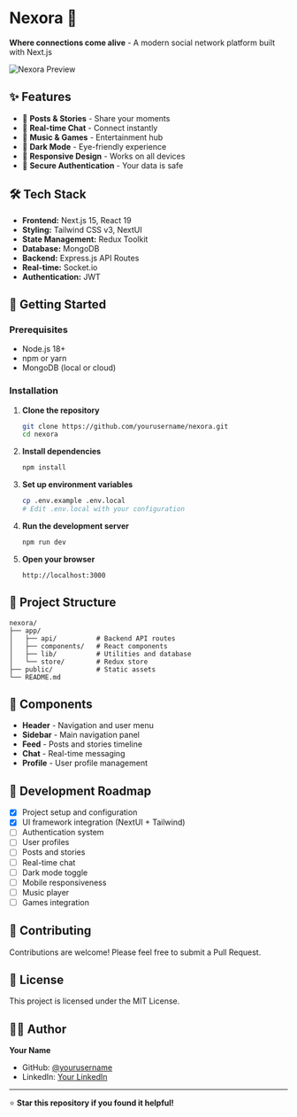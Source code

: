 # Nexora 🚀

**Where connections come alive** - A modern social network platform built with Next.js

![Nexora Preview](https://via.placeholder.com/800x400/0070f3/ffffff?text=Nexora+Social+Network)

## ✨ Features

- 📱 **Posts & Stories** - Share your moments
- 💬 **Real-time Chat** - Connect instantly  
- 🎵 **Music & Games** - Entertainment hub
- 🌙 **Dark Mode** - Eye-friendly experience
- 📱 **Responsive Design** - Works on all devices
- 🔐 **Secure Authentication** - Your data is safe

## 🛠️ Tech Stack

- **Frontend:** Next.js 15, React 19
- **Styling:** Tailwind CSS v3, NextUI
- **State Management:** Redux Toolkit
- **Database:** MongoDB
- **Backend:** Express.js API Routes
- **Real-time:** Socket.io
- **Authentication:** JWT

## 🚀 Getting Started

### Prerequisites

- Node.js 18+ 
- npm or yarn
- MongoDB (local or cloud)

### Installation

1. **Clone the repository**
   ```bash
   git clone https://github.com/yourusername/nexora.git
   cd nexora
   ```

2. **Install dependencies**
   ```bash
   npm install
   ```

3. **Set up environment variables**
   ```bash
   cp .env.example .env.local
   # Edit .env.local with your configuration
   ```

4. **Run the development server**
   ```bash
   npm run dev
   ```

5. **Open your browser**
   ```
   http://localhost:3000
   ```

## 📁 Project Structure

```
nexora/
├── app/
│   ├── api/          # Backend API routes
│   ├── components/   # React components
│   ├── lib/          # Utilities and database
│   └── store/        # Redux store
├── public/           # Static assets
└── README.md
```

## 🎨 Components

- **Header** - Navigation and user menu
- **Sidebar** - Main navigation panel
- **Feed** - Posts and stories timeline
- **Chat** - Real-time messaging
- **Profile** - User profile management

## 🌟 Development Roadmap

- [x] Project setup and configuration
- [x] UI framework integration (NextUI + Tailwind)
- [ ] Authentication system
- [ ] User profiles
- [ ] Posts and stories
- [ ] Real-time chat
- [ ] Dark mode toggle
- [ ] Mobile responsiveness
- [ ] Music player
- [ ] Games integration

## 🤝 Contributing

Contributions are welcome! Please feel free to submit a Pull Request.

## 📄 License

This project is licensed under the MIT License.

## 👨‍💻 Author

**Your Name**
- GitHub: [@yourusername](https://github.com/Mehdi-haghdoost)
- LinkedIn: [Your LinkedIn](https://www.linkedin.com/in/mehdi-haghdoost-463610100)

---

⭐ **Star this repository if you found it helpful!**
